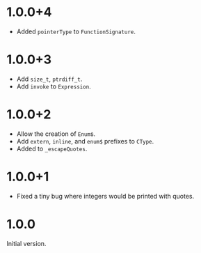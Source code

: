 # 1.0.0+4
* Added `pointerType` to `FunctionSignature`.

# 1.0.0+3
* Add `size_t`, `ptrdiff_t`.
* Add `invoke` to `Expression`.

# 1.0.0+2
* Allow the creation of `Enum`s.
* Add `extern`, `inline`, and `enum$` prefixes to `CType`.
* Added to `_escapeQuotes`.

# 1.0.0+1
* Fixed a tiny bug where integers would be printed with quotes.

# 1.0.0
Initial version.